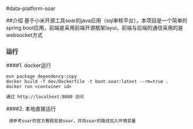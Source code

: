 #data-platform-soar

##介绍
基于小米开源工具soar的java应用（sql审核平台），本项目是一个简单的spring boot应用，前端是采用前端开源框架layui，前端与后端的通信采用的是websocket方式

### 运行

####1. docker运行

``` shell
mvn package dependency:copy
docker build -f dev/Dockerfile -t boot-soar:latest --rm=true .
docker run <container id>
```
``` html
通过 http://localhost:8080 访问
```
####2. 本地直接运行

```text
 请参考soar的官方教程安装soar，并将soar的路径加入环境变量
```